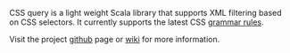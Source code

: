 CSS query is a light weight Scala library that supports XML filtering
based on CSS selectors. It currently supports the latest
CSS [grammar rules][1].

Visit the project [github][2] page or [wiki][3] for more information.

[1]: http://www.w3.org/TR/css3-selectors/#w3cselgrammar
[2]: https://github.com/philcali/css-query
[3]: https://github.com/philcali/css-query/wiki
